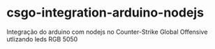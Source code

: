 # csgo-integration-arduino-nodejs
 Integração do arduino com nodejs no Counter-Strike Global Offensive utlizando leds RGB 5050
